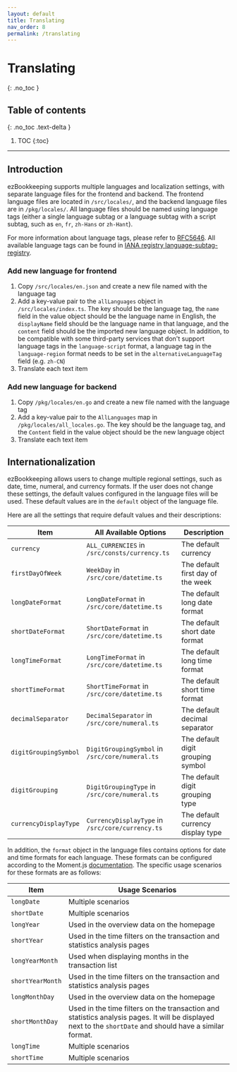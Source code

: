 ```yaml
---
layout: default
title: Translating
nav_order: 8
permalink: /translating
---
```


# Translating
{: .no_toc }

## Table of contents
{: .no_toc .text-delta }

1. TOC
{:toc}

---

## Introduction

ezBookkeeping supports multiple languages and localization settings, with separate language files for the frontend and backend. The frontend language files are located in `/src/locales/`, and the backend language files are in `/pkg/locales/`. All language files should be named using language tags (either a single language subtag or a language subtag with a script subtag, such as `en`, `fr`, `zh-Hans` or `zh-Hant`).

For more information about language tags, please refer to [RFC5646](https://www.rfc-editor.org/rfc/rfc5646.html). All available language tags can be found in [IANA registry language-subtag-registry](https://www.iana.org/assignments/language-subtag-registry/language-subtag-registry).

### Add new language for frontend

1. Copy `/src/locales/en.json` and create a new file named with the language tag
2. Add a key-value pair to the `allLanguages` object in `/src/locales/index.ts`. The key should be the language tag, the `name` field in the value object should be the language name in English, the `displayName` field should be the language name in that language, and the `content` field should be the imported new language object. In addition, to be compatible with some third-party services that don't support language tags in the `language-script` format, a language tag in the `language-region` format needs to be set in the `alternativeLanguageTag` field (e.g. `zh-CN`)
3. Translate each text item

### Add new language for backend

1. Copy `/pkg/locales/en.go` and create a new file named with the language tag
2. Add a key-value pair to the `AllLanguages` map in `/pkg/locales/all_locales.go`. The key should be the language tag, and the `Content` field in the value object should be the new language object
3. Translate each text item

## Internationalization

ezBookkeeping allows users to change multiple regional settings, such as date, time, numeral, and currency formats. If the user does not change these settings, the default values configured in the language files will be used. These default values are in the `default` object of the language file.

Here are all the settings that require default values and their descriptions:

| Item | All Available Options | Description |
| --- | --- | --- |
| `currency` | `ALL_CURRENCIES` in `/src/consts/currency.ts` | The default currency |
| `firstDayOfWeek` | `WeekDay` in `/src/core/datetime.ts` | The default first day of the week |
| `longDateFormat` | `LongDateFormat` in `/src/core/datetime.ts` | The default long date format |
| `shortDateFormat` | `ShortDateFormat` in `/src/core/datetime.ts` | The default short date format |
| `longTimeFormat` | `LongTimeFormat` in `/src/core/datetime.ts` | The default long time format |
| `shortTimeFormat` | `ShortTimeFormat` in `/src/core/datetime.ts` | The default short time format |
| `decimalSeparator` | `DecimalSeparator` in `/src/core/numeral.ts` | The default decimal separator |
| `digitGroupingSymbol` | `DigitGroupingSymbol` in `/src/core/numeral.ts` | The default digit grouping symbol |
| `digitGrouping` | `DigitGroupingType` in `/src/core/numeral.ts` | The default digit grouping type |
| `currencyDisplayType` | `CurrencyDisplayType` in `/src/core/currency.ts` | The default currency display type |

In addition, the `format` object in the language files contains options for date and time formats for each language. These formats can be configured according to the Moment.js [documentation](https://momentjs.com/docs/#/displaying/). The specific usage scenarios for these formats are as follows:

| Item | Usage Scenarios |
| --- | --- |
| `longDate` | Multiple scenarios |
| `shortDate` | Multiple scenarios |
| `longYear` | Used in the overview data on the homepage |
| `shortYear` | Used in the time filters on the transaction and statistics analysis pages |
| `longYearMonth` | Used when displaying months in the transaction list |
| `shortYearMonth` | Used in the time filters on the transaction and statistics analysis pages |
| `longMonthDay` | Used in the overview data on the homepage |
| `shortMonthDay` | Used in the time filters on the transaction and statistics analysis pages. It will be displayed next to the `shortDate` and should have a similar format. |
| `longTime` | Multiple scenarios |
| `shortTime` | Multiple scenarios |
